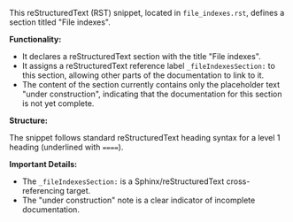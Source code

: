This reStructuredText (RST) snippet, located in `file_indexes.rst`, defines a section titled "File indexes".

**Functionality:**

*   It declares a reStructuredText section with the title "File indexes".
*   It assigns a reStructuredText reference label `_fileIndexesSection:` to this section, allowing other parts of the documentation to link to it.
*   The content of the section currently contains only the placeholder text "under construction", indicating that the documentation for this section is not yet complete.

**Structure:**

The snippet follows standard reStructuredText heading syntax for a level 1 heading (underlined with `====`).

**Important Details:**

*   The `_fileIndexesSection:` is a Sphinx/reStructuredText cross-referencing target.
*   The "under construction" note is a clear indicator of incomplete documentation.